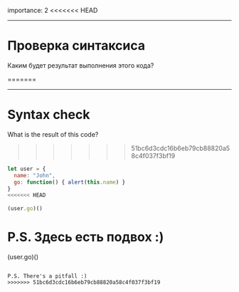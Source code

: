 importance: 2
<<<<<<< HEAD
 
---
 
# Проверка синтаксиса
 
Каким будет результат выполнения этого кода?
 
 
=======

---

# Syntax check

What is the result of this code?


>>>>>>> 51bc6d3cdc16b6eb79cb88820a58c4f037f3bf19
```js no-beautify
let user = {
  name: "John",
  go: function() { alert(this.name) }
}
<<<<<<< HEAD
 
(user.go)()
```
 
P.S. Здесь есть подвох :)
=======

(user.go)()
```

P.S. There's a pitfall :)
>>>>>>> 51bc6d3cdc16b6eb79cb88820a58c4f037f3bf19

